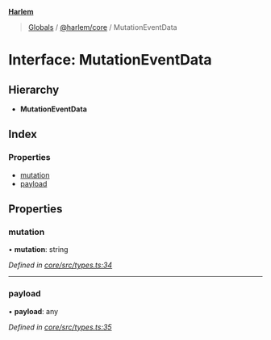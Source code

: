 **[Harlem](../README.md)**

> [Globals](../README.md) / [@harlem/core](../modules/_harlem_core.md) / MutationEventData

# Interface: MutationEventData

## Hierarchy

* **MutationEventData**

## Index

### Properties

* [mutation](_harlem_core.mutationeventdata.md#mutation)
* [payload](_harlem_core.mutationeventdata.md#payload)

## Properties

### mutation

•  **mutation**: string

*Defined in [core/src/types.ts:34](https://github.com/andrewcourtice/harlem/blob/24564e7/core/src/types.ts#L34)*

___

### payload

•  **payload**: any

*Defined in [core/src/types.ts:35](https://github.com/andrewcourtice/harlem/blob/24564e7/core/src/types.ts#L35)*

